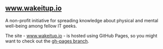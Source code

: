 ## www.wakeitup.io

A non-profit initiative for spreading knowledge about physical and mental well-being among fellow IT geeks.

The site - www.wakeitup.io - is hosted using GitHub Pages, so you might want to check out the [gh-pages branch](https://github.com/marek-stoj/wakeitup/tree/gh-pages).
